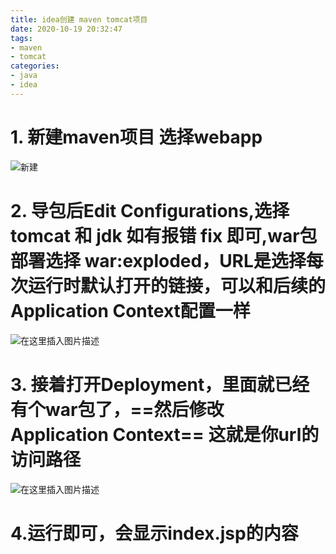 ```yaml
---
title: idea创建 maven tomcat项目
date: 2020-10-19 20:32:47
tags:
- maven
- tomcat
categories:
- java
- idea
---
```


# 1. 新建maven项目 选择webapp
![新建](https://img-blog.csdnimg.cn/20200715162502382.png?x-oss-process=image/watermark,type_ZmFuZ3poZW5naGVpdGk,shadow_10,text_aHR0cHM6Ly9ibG9nLmNzZG4ubmV0L3FxXzQzNjExODkz,size_16,color_FFFFFF,t_70)
# 2. 导包后Edit Configurations,选择tomcat 和 jdk 如有报错 fix 即可,war包部署选择 war:exploded，URL是选择每次运行时默认打开的链接，可以和后续的Application Context配置一样
![在这里插入图片描述](https://img-blog.csdnimg.cn/202007151626513.png?x-oss-process=image/watermark,type_ZmFuZ3poZW5naGVpdGk,shadow_10,text_aHR0cHM6Ly9ibG9nLmNzZG4ubmV0L3FxXzQzNjExODkz,size_16,color_FFFFFF,t_70)
# 3. 接着打开Deployment，里面就已经有个war包了，==然后修改 Application Context== 这就是你url的访问路径
![在这里插入图片描述](https://img-blog.csdnimg.cn/20200715163050658.png?x-oss-process=image/watermark,type_ZmFuZ3poZW5naGVpdGk,shadow_10,text_aHR0cHM6Ly9ibG9nLmNzZG4ubmV0L3FxXzQzNjExODkz,size_16,color_FFFFFF,t_70)

# 4.运行即可，会显示index.jsp的内容